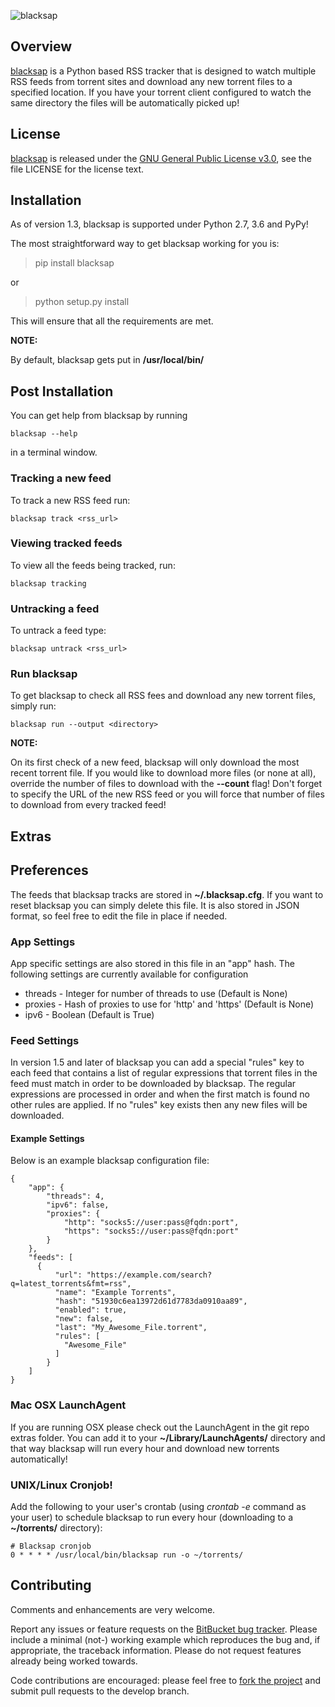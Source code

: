 ![blacksap](http://www.jacomputing.net/direct_download/blacksap.png)

## Overview

[blacksap][] is a Python based RSS tracker that is designed to watch multiple RSS feeds from torrent sites and download any new
torrent files to a specified location.  If you have your torrent client configured to watch the same directory the files will be automatically picked up!

## License

[blacksap][] is released under the [GNU General Public License v3.0][], see the file LICENSE for the license text.

## Installation

As of version 1.3, blacksap is supported under Python 2.7, 3.6 and PyPy!

The most straightforward way to get blacksap working for you is:

> pip install blacksap

or

> python setup.py install

This will ensure that all the requirements are met.

__NOTE:__

By default, blacksap gets put in __/usr/local/bin/__

## Post Installation
You can get help from blacksap by running

    blacksap --help

in a terminal window.

### Tracking a new feed

To track a new RSS feed run:

    blacksap track <rss_url>

### Viewing tracked feeds

To view all the feeds being tracked, run:

    blacksap tracking

### Untracking a feed

To untrack a feed type:

    blacksap untrack <rss_url>

### Run blacksap

To get blacksap to check all RSS fees and download any new torrent files, simply run:

    blacksap run --output <directory>

__NOTE:__

On its first check of a new feed, blacksap will only download the most recent torrent file.  If you would like to download
more files (or none at all), override the number of files to download with the __--count__ flag!  Don't forget to specify
the URL of the new RSS feed or you will force that number of files to download from every tracked feed!

## Extras

## Preferences

The feeds that blacksap tracks are stored in __~/.blacksap.cfg__.  If you want to reset blacksap you can simply delete
this file.  It is also stored in JSON format, so feel free to edit the file in place if needed.

### App Settings

App specific settings are also stored in this file in an "app" hash.  The following settings are currently available for
configuration

* threads - Integer for number of threads to use (Default is None)
* proxies - Hash of proxies to use for 'http' and 'https' (Default is None)
* ipv6 - Boolean (Default is True)

### Feed Settings

In version 1.5 and later of blacksap you can add a special "rules" key to each feed that contains a list of regular expressions
that torrent files in the feed must match in order to be downloaded by blacksap.  The regular expressions are processed in
order and when the first match is found no other rules are applied.  If no "rules" key exists then any new files will be downloaded.


#### Example Settings

Below is an example blacksap configuration file:

    {
        "app": {
            "threads": 4,
            "ipv6": false,
            "proxies": {
                "http": "socks5://user:pass@fqdn:port",
                "https": "socks5://user:pass@fqdn:port"
            }
        },
        "feeds": [
          {
              "url": "https://example.com/search?q=latest_torrents&fmt=rss",
              "name": "Example Torrents",
              "hash": "51930c6ea13972d61d7783da0910aa89",
              "enabled": true,
              "new": false,
              "last": "My_Awesome_File.torrent",
              "rules": [
                "Awesome_File"
              ]
            }
        ]
    }

### Mac OSX LaunchAgent
If you are running OSX please check out the LaunchAgent in the git repo extras folder.  You can add it to your
__~/Library/LaunchAgents/__ directory and that way blacksap will run every hour and download new torrents automatically!

### UNIX/Linux Cronjob!

Add the following to your user's crontab (using _crontab -e_ command as your user) to schedule blacksap to run every
hour (downloading to a __~/torrents/__ directory):

    # Blacksap cronjob
    0 * * * * /usr/local/bin/blacksap run -o ~/torrents/

## Contributing

Comments and enhancements are very welcome.

Report any issues or feature requests on the [BitBucket bug
tracker](https://bitbucket.org/isaiah1112/blacksap/issues?status=new&status=open). Please include a minimal
(not-) working example which reproduces the bug and, if appropriate, the
 traceback information.  Please do not request features already being worked
towards.

Code contributions are encouraged: please feel free to [fork the
project](https://bitbucket.org/isaiah1112/blacksap) and submit pull requests to the develop branch.


[GNU General Public License v3.0]: http://choosealicense.com/licenses/gpl-3.0/ "GPL v3"

[blacksap]: https://bitbucket.org/isaiah1112/blacksap "blacksap"
